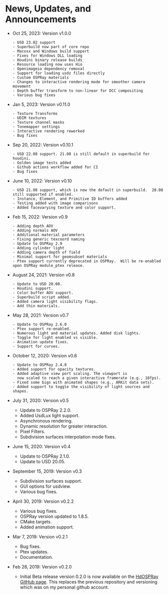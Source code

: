 News, Updates, and Announcements
================================

- Oct 25, 2023: Version v1.0.0

      - USD 23.02 support
      - Superbuild now part of core repo
      - Macosx and Windows build support
      - Fixes for Windows DLL loading
      - Houdini binary release builds
      - Resource loading now uses Hio
      - Openimageio dependency removal
      - Support for loading usdz files directly
      - Custom OSPRay materials
      - Changes to interactive rendering mode for smoother camera movement
      - Depth buffer transform to non-linear for DCC compositing
      - Various bug fixes

- Jan 5, 2023: Version v0.11.0

      - Texture Transforms
      - UDIM textures
      - Texture channel masks
      - Tonemapper settings
      - Interactive rendering reworked
      - Bug fixes

- Sep 20, 2022: Version v0.10.1

      - USD 22.08 support. 21.08 is still default in superbuild for houdini. 
      - Golden image tests added
      - Github actions workflow added for CI
      - Bug fixes

- June 10, 2022: Version v0.10

      - USD 21.08 support, which is now the default in superbuild.  20.08 still supported if enabled.
      - Instance, Element, and Primitive ID buffers added
      - Testing added with image comparisons
      - Added facevarying texture and color support.

- Feb 15, 2022: Version v0.9

      - Adding depth AOV
      - Adding normals AOV
      - Additional material parameters
      - Fixing generic texcoord naming
      - Update to OSPRay 2.9
      - Adding cylinder light
      - Adding camera depth of field
      - Minimal support for geomsubset materials
      - Ptex support currently deprecated in OSPRay.  Will be re-enabled upon OSPRay module_ptex release.

- August 24, 2021: Version v0.8

      - Update to USD 20.08.
      - Houdini support.
      - Color buffer AOV support.
      - Superbuild script added.
      - Added camera light visibility flags.
      - Add thin materials.


- May 28, 2021: Version v0.7
    
      - Update to OSPRay 2.6.0
      - Ptex support re-enabled.
      - Numerous light and material updates. Added disk lights.
      - Toggle for light enabled vs visible.
      - Animation update fixes.
      - Support for curves.


- October 12, 2020: Version v0.6
    
      - Update to OSPRay 2.4.0
      - Added support for opacity textures.
      - Added adaptive view port scaling. The viewport is
        now scaled to reach a given interactive framerate (e.g., 10fps).
      - Fixed some bigs with animated shapes (e.g., ARKit data sets).
      - Added support to toggle the visibility of light sources and shapes.


- July 31, 2020: Version v0.5

    - Update to OSPRay 2.2.0.
    - Added UsdLux light support.
    - Asynchronous rendering.
    - Dynamic resolution for greater interaction.
    - Pixel Filters.
    - Subdivision surfaces interpolation mode fixes.


- June 15, 2020: Version v0.4

    - Update to OSPRay 2.1.0.
    - Update to USD 20.05.


- September 15, 2019: Version v0.3

    - Subdivision surfaces support.
    - GUI options for usdview.
    - Various bug fixes.


- April 30, 2019: Version v0.2.2

    - Various bug fixes.
    - OSPRay version updated to 1.8.5.
    - CMake targets.
    - Added animation support.


- Mar 7, 2019: Version v0.2.1

    - Bug fixes.
    - Ptex updates.
    - Documentation.


- Feb 28, 2019: Version v0.2.0

    - Initial Beta release version 0.2.0 is now available on the [HdOSPRay
GitHub page](https://github.com/ospray/hdospray/releases/v0.2.0).
This replaces the previous repository and versioning which was on my
personal github account.


